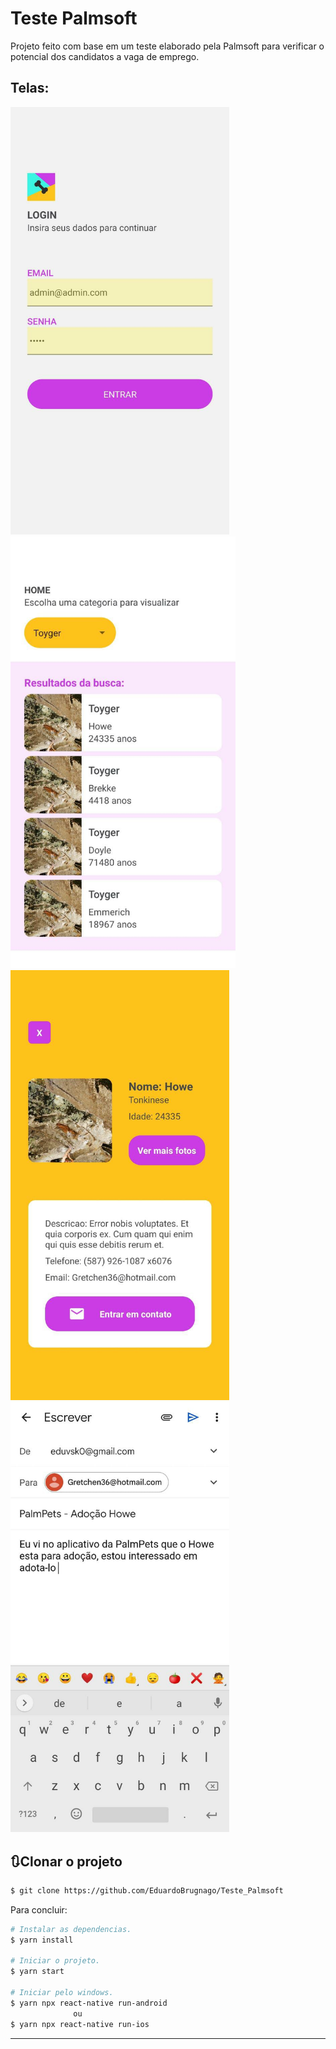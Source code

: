 # Teste Palmsoft

Projeto feito com base em um teste elaborado pela Palmsoft para verificar o potencial dos candidatos a vaga de emprego.



## Telas:

<p float="center">
  <img alt="Mobile" width="350" src="README_IMGS/img2.jfif" />
  <img alt="Mobile" width="360" src="README_IMGS/img4.jfif" />
  <img alt="Mobile" width="350" src="README_IMGS/img1.jfif" />
  <img alt="Mobile" width="350" src="README_IMGS/img3.jfif" />  
</p>


## 🔃Clonar o projeto

```bash
$ git clone https://github.com/EduardoBrugnago/Teste_Palmsoft
```
Para concluir:
```bash
# Instalar as dependencias.
$ yarn install

# Iniciar o projeto.
$ yarn start

# Iniciar pelo windows.
$ yarn npx react-native run-android
              ou
$ yarn npx react-native run-ios

```

---
